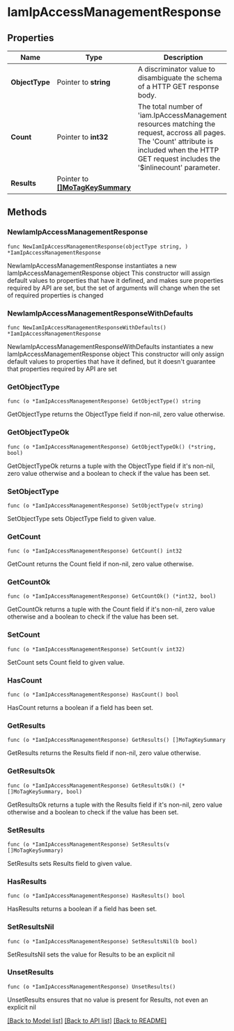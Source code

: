 # IamIpAccessManagementResponse

## Properties

Name | Type | Description | Notes
------------ | ------------- | ------------- | -------------
**ObjectType** | Pointer to **string** | A discriminator value to disambiguate the schema of a HTTP GET response body. | 
**Count** | Pointer to **int32** | The total number of &#39;iam.IpAccessManagement&#39; resources matching the request, accross all pages. The &#39;Count&#39; attribute is included when the HTTP GET request includes the &#39;$inlinecount&#39; parameter. | [optional] 
**Results** | Pointer to [**[]MoTagKeySummary**](MoTagKeySummary.md) |  | [optional] 

## Methods

### NewIamIpAccessManagementResponse

`func NewIamIpAccessManagementResponse(objectType string, ) *IamIpAccessManagementResponse`

NewIamIpAccessManagementResponse instantiates a new IamIpAccessManagementResponse object
This constructor will assign default values to properties that have it defined,
and makes sure properties required by API are set, but the set of arguments
will change when the set of required properties is changed

### NewIamIpAccessManagementResponseWithDefaults

`func NewIamIpAccessManagementResponseWithDefaults() *IamIpAccessManagementResponse`

NewIamIpAccessManagementResponseWithDefaults instantiates a new IamIpAccessManagementResponse object
This constructor will only assign default values to properties that have it defined,
but it doesn't guarantee that properties required by API are set

### GetObjectType

`func (o *IamIpAccessManagementResponse) GetObjectType() string`

GetObjectType returns the ObjectType field if non-nil, zero value otherwise.

### GetObjectTypeOk

`func (o *IamIpAccessManagementResponse) GetObjectTypeOk() (*string, bool)`

GetObjectTypeOk returns a tuple with the ObjectType field if it's non-nil, zero value otherwise
and a boolean to check if the value has been set.

### SetObjectType

`func (o *IamIpAccessManagementResponse) SetObjectType(v string)`

SetObjectType sets ObjectType field to given value.


### GetCount

`func (o *IamIpAccessManagementResponse) GetCount() int32`

GetCount returns the Count field if non-nil, zero value otherwise.

### GetCountOk

`func (o *IamIpAccessManagementResponse) GetCountOk() (*int32, bool)`

GetCountOk returns a tuple with the Count field if it's non-nil, zero value otherwise
and a boolean to check if the value has been set.

### SetCount

`func (o *IamIpAccessManagementResponse) SetCount(v int32)`

SetCount sets Count field to given value.

### HasCount

`func (o *IamIpAccessManagementResponse) HasCount() bool`

HasCount returns a boolean if a field has been set.

### GetResults

`func (o *IamIpAccessManagementResponse) GetResults() []MoTagKeySummary`

GetResults returns the Results field if non-nil, zero value otherwise.

### GetResultsOk

`func (o *IamIpAccessManagementResponse) GetResultsOk() (*[]MoTagKeySummary, bool)`

GetResultsOk returns a tuple with the Results field if it's non-nil, zero value otherwise
and a boolean to check if the value has been set.

### SetResults

`func (o *IamIpAccessManagementResponse) SetResults(v []MoTagKeySummary)`

SetResults sets Results field to given value.

### HasResults

`func (o *IamIpAccessManagementResponse) HasResults() bool`

HasResults returns a boolean if a field has been set.

### SetResultsNil

`func (o *IamIpAccessManagementResponse) SetResultsNil(b bool)`

 SetResultsNil sets the value for Results to be an explicit nil

### UnsetResults
`func (o *IamIpAccessManagementResponse) UnsetResults()`

UnsetResults ensures that no value is present for Results, not even an explicit nil

[[Back to Model list]](../README.md#documentation-for-models) [[Back to API list]](../README.md#documentation-for-api-endpoints) [[Back to README]](../README.md)


